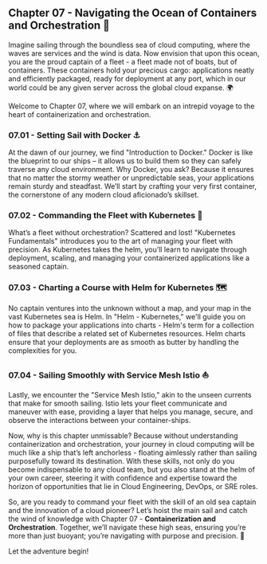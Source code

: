 ## Chapter 07 - Navigating the Ocean of Containers and Orchestration 🚢

Imagine sailing through the boundless sea of cloud computing, where the waves are services and the wind is data. Now envision that upon this ocean, you are the proud captain of a fleet - a fleet made not of boats, but of containers. These containers hold your precious cargo: applications neatly and efficiently packaged, ready for deployment at any port, which in our world could be any given server across the global cloud expanse. 🌍

Welcome to Chapter 07, where we will embark on an intrepid voyage to the heart of containerization and orchestration.

### 07.01 - Setting Sail with Docker ⚓

At the dawn of our journey, we find "Introduction to Docker." Docker is like the blueprint to our ships – it allows us to build them so they can safely traverse any cloud environment. Why Docker, you ask? Because it ensures that no matter the stormy weather or unpredictable seas, your applications remain sturdy and steadfast. We’ll start by crafting your very first container, the cornerstone of any modern cloud aficionado’s skillset.

### 07.02 - Commanding the Fleet with Kubernetes 🌟

What’s a fleet without orchestration? Scattered and lost! "Kubernetes Fundamentals" introduces you to the art of managing your fleet with precision. As Kubernetes takes the helm, you’ll learn to navigate through deployment, scaling, and managing your containerized applications like a seasoned captain.

### 07.03 - Charting a Course with Helm for Kubernetes 🗺️

No captain ventures into the unknown without a map, and your map in the vast Kubernetes sea is Helm. In "Helm - Kubernetes," we'll guide you on how to package your applications into charts - Helm's term for a collection of files that describe a related set of Kubernetes resources. Helm charts ensure that your deployments are as smooth as butter by handling the complexities for you.

### 07.04 - Sailing Smoothly with Service Mesh Istio ⛵

Lastly, we encounter the "Service Mesh Istio," akin to the unseen currents that make for smooth sailing. Istio lets your fleet communicate and maneuver with ease, providing a layer that helps you manage, secure, and observe the interactions between your container-ships.

Now, why is this chapter unmissable? Because without understanding containerization and orchestration, your journey in cloud computing will be much like a ship that’s left anchorless - floating aimlessly rather than sailing purposefully toward its destination. With these skills, not only do you become indispensable to any cloud team, but you also stand at the helm of your own career, steering it with confidence and expertise toward the horizon of opportunities that lie in Cloud Engineering, DevOps, or SRE roles.

So, are you ready to command your fleet with the skill of an old sea captain and the innovation of a cloud pioneer? Let’s hoist the main sail and catch the wind of knowledge with Chapter 07 - **Containerization and Orchestration**. Together, we’ll navigate these high seas, ensuring you’re more than just buoyant; you’re navigating with purpose and precision. 🚀

Let the adventure begin!